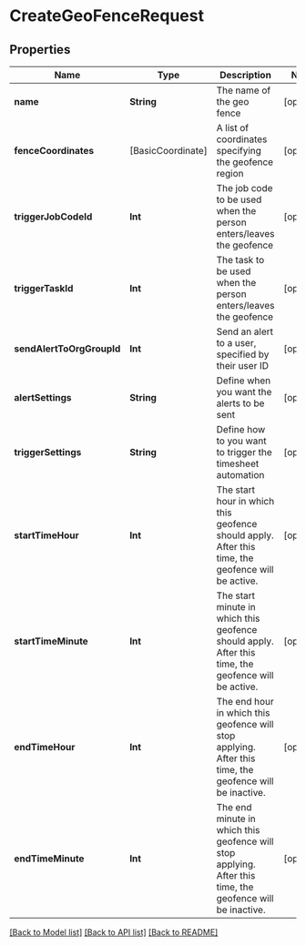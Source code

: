 # CreateGeoFenceRequest

## Properties
Name | Type | Description | Notes
------------ | ------------- | ------------- | -------------
**name** | **String** | The name of the geo fence | [optional] 
**fenceCoordinates** | [BasicCoordinate] | A list of coordinates specifying the geofence region | [optional] 
**triggerJobCodeId** | **Int** | The job code to be used when the person enters/leaves the geofence | [optional] 
**triggerTaskId** | **Int** | The task to be used when the person enters/leaves the geofence | [optional] 
**sendAlertToOrgGroupId** | **Int** | Send an alert to a user, specified by their user ID | [optional] 
**alertSettings** | **String** | Define when you want the alerts to be sent | [optional] 
**triggerSettings** | **String** | Define how to you want to trigger the timesheet automation | [optional] 
**startTimeHour** | **Int** | The start hour in which this geofence should apply.  After this time, the geofence will be active. | [optional] 
**startTimeMinute** | **Int** | The start minute in which this geofence should apply.  After this time, the geofence will be active. | [optional] 
**endTimeHour** | **Int** | The end hour in which this geofence will stop applying.  After this time, the geofence will be inactive. | [optional] 
**endTimeMinute** | **Int** | The end minute in which this geofence will stop applying.  After this time, the geofence will be inactive. | [optional] 

[[Back to Model list]](../README.md#documentation-for-models) [[Back to API list]](../README.md#documentation-for-api-endpoints) [[Back to README]](../README.md)



